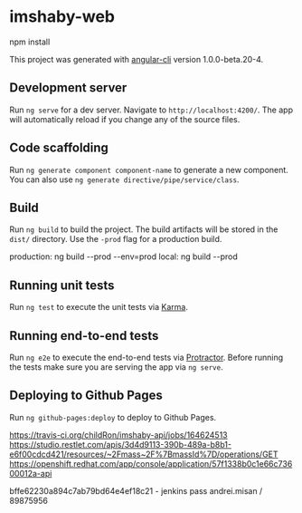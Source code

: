 # imshaby-web


npm install

This project was generated with [angular-cli](https://github.com/angular/angular-cli) version 1.0.0-beta.20-4.

## Development server
Run `ng serve` for a dev server. Navigate to `http://localhost:4200/`. The app will automatically reload if you change any of the source files.

## Code scaffolding

Run `ng generate component component-name` to generate a new component. You can also use `ng generate directive/pipe/service/class`.

## Build

Run `ng build` to build the project. The build artifacts will be stored in the `dist/` directory. Use the `-prod` flag for a production build.

production: ng build --prod --env=prod
local: ng build --prod

## Running unit tests

Run `ng test` to execute the unit tests via [Karma](https://karma-runner.github.io).

## Running end-to-end tests

Run `ng e2e` to execute the end-to-end tests via [Protractor](http://www.protractortest.org/).
Before running the tests make sure you are serving the app via `ng serve`.

## Deploying to Github Pages

Run `ng github-pages:deploy` to deploy to Github Pages.


https://travis-ci.org/childRon/imshaby-api/jobs/164624513
https://studio.restlet.com/apis/3d4d9113-390b-489a-b8b1-e6f00cdcd421/resources/~2Fmass~2F%7BmassId%7D/operations/GET
https://openshift.redhat.com/app/console/application/57f1338b0c1e66c73600012a-api
 
bffe62230a894c7ab79bd64e4ef18c21 - jenkins pass
andrei.misan / 89875956

